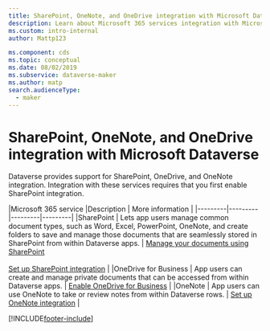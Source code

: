 ```yaml
---
title: SharePoint, OneNote, and OneDrive integration with Microsoft Dataverse | Microsoft Docs
description: Learn about Microsoft 365 services integration with Microsoft Dataverse.
ms.custom: intro-internal
author: Mattp123

ms.component: cds
ms.topic: conceptual
ms.date: 08/02/2019
ms.subservice: dataverse-maker
ms.author: matp
search.audienceType: 
  - maker
---
```


# SharePoint, OneNote, and OneDrive integration with Microsoft Dataverse



Dataverse provides support for SharePoint, OneDrive, and OneNote integration. Integration with these services requires that you first enable SharePoint integration.   


|Microsoft 365 service  |Description  | More information  |
|---------|---------|---------|---------|
|SharePoint     |  Lets app users manage common document types, such as Word, Excel, PowerPoint, OneNote, and create folders to save and manage those documents that are seamlessly stored in SharePoint from within Dataverse apps.     |  [Manage your documents using SharePoint](/dynamics365/customer-engagement/admin/manage-documents-using-sharepoint) <br /> <br /> [Set up SharePoint integration](/dynamics365/customer-engagement/admin/set-up-sharepoint-integration)     |
|OneDrive for Business     |  App users can create and manage private documents that can be accessed from within Dataverse apps.      |  [Enable OneDrive for Business](/dynamics365/customer-engagement/admin/enable-onedrive-for-business)     |
|OneNote     | App users can use OneNote to take or review notes from within Dataverse rows.      |   [Set up OneNote integration](/dynamics365/customer-engagement/admin/set-up-onenote-integration-in-dynamics-365)   | 


[!INCLUDE[footer-include](../../includes/footer-banner.md)]
